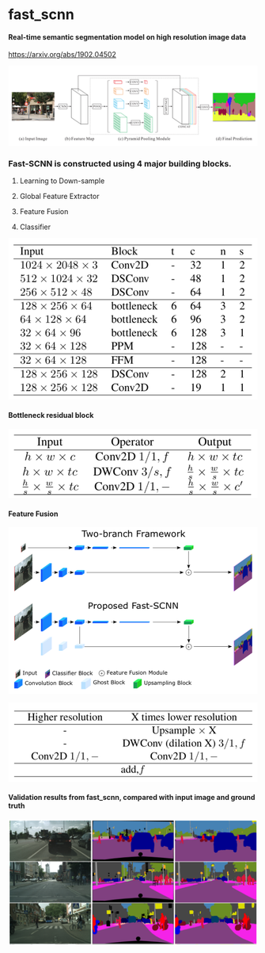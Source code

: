 # fast_scnn
#### Real-time semantic segmentation model on high resolution image data

https://arxiv.org/abs/1902.04502

![Diagram](Fast-SCNN.png)



### Fast-SCNN is constructed using 4 major building blocks.

1. Learning to Down-sample

2. Global Feature Extractor

3. Feature Fusion

4. Classifier


![Diagram](table%201.png)


#### Bottleneck residual block

![Diagram](table%202.png)


#### Feature Fusion

![Diagram](Fast-SCNN_network.png)

![Diagram](table%203.png)


#### Validation results from fast_scnn, compared with input image and ground truth


![Diagram](picture%201.png)
